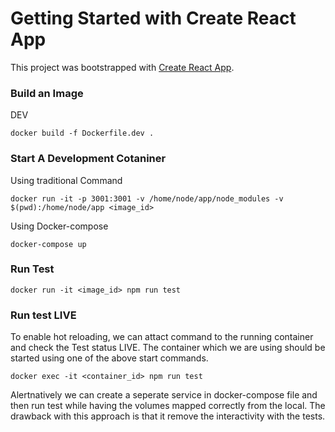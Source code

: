 # Getting Started with Create React App

This project was bootstrapped with [Create React App](https://github.com/facebook/create-react-app).

### Build an Image

DEV
```
docker build -f Dockerfile.dev .
```

### Start A Development Cotaniner

Using traditional Command
```
docker run -it -p 3001:3001 -v /home/node/app/node_modules -v $(pwd):/home/node/app <image_id>
```
Using Docker-compose

```
docker-compose up
```

### Run Test

```
docker run -it <image_id> npm run test
```

### Run test LIVE
To enable hot reloading, we can attact command to the running container and check the Test status LIVE. The container which we are using should be started using one of the above start commands.

```
docker exec -it <container_id> npm run test
```

Alertnatively we can create a seperate service in docker-compose file and then run test while having the volumes mapped correctly from the local.
The drawback with this approach is that it remove the interactivity with the tests.
